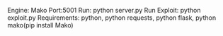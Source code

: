 Engine: Mako
Port:5001
Run: python server.py
Run Exploit: python exploit.py
Requirements: python, python requests, python flask, python mako(pip install Mako)

